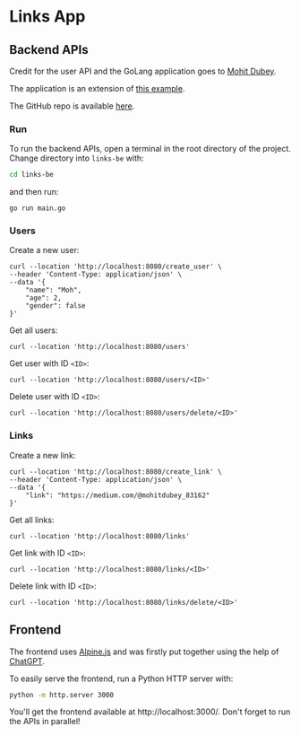 # Links App

## Backend APIs

Credit for the user API and the GoLang application goes to [Mohit Dubey](https://medium.com/@mohitdubey_83162).

The application is an extension of [this example](https://medium.com/@mohitdubey_83162/mastering-mongodb-integration-with-go-a-step-by-step-developers-guide-3fcbe46a906e).

The GitHub repo is available [here](https://github.com/mohitdb7/full-stack-development/tree/main/mongo-db).

### Run

To run the backend APIs, open a terminal in the root directory of the project.
Change directory into `links-be` with:

```bash
cd links-be
```

and then run:

```
go run main.go
```

### Users

Create a new user:

```
curl --location 'http://localhost:8080/create_user' \
--header 'Content-Type: application/json' \
--data '{
    "name": "Moh",
    "age": 2,
    "gender": false
}'
```

Get all users:

```
curl --location 'http://localhost:8080/users'
```

Get user with ID `<ID>`:

```
curl --location 'http://localhost:8080/users/<ID>'
```

Delete user with ID `<ID>`:

```
curl --location 'http://localhost:8080/users/delete/<ID>'
```

### Links

Create a new link:

```
curl --location 'http://localhost:8080/create_link' \
--header 'Content-Type: application/json' \
--data '{
    "link": "https://medium.com/@mohitdubey_83162"
}'
```

Get all links:

```
curl --location 'http://localhost:8080/links'
```

Get link with ID `<ID>`:

```
curl --location 'http://localhost:8080/links/<ID>'
```

Delete link with ID `<ID>`:

```
curl --location 'http://localhost:8080/links/delete/<ID>'
```

## Frontend

The frontend uses [Alpine.js](https://alpinejs.dev/) and was firstly put together using the help of [ChatGPT](https://chatgpt.com/).

To easily serve the frontend, run a Python HTTP server with:

```bash
python -m http.server 3000
```

You'll get the frontend available at http://localhost:3000/. Don't forget to run the APIs in parallel!
